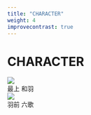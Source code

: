 ```yaml
---
title: "CHARACTER"
weight: 4
improvecontrast: true
---
```


<h1>
CHARACTER
</h1>

<div class="col-12 clearfix">
  <div class="row">
      <div class="col-6">
      <img src="/img/character1.png" style="height: auto;max-width: 100%;">
      </div>
      <div class="col-6">
      最上 和羽
      </div>
  </div>
  <div class="row">
      <div class="col-6">
      <img src="/img/character2.png" style="height: auto;max-width: 100%;">
      </div>
      <div class="col-6">
      羽前 六歌
      </div>
  </div>
</div>
